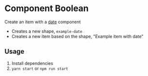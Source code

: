 # Component Boolean

Create an item with a [date](https://crystallize.com/learn/concepts/pim/component/date) component

- Creates a new shape, `example-date`
- Creates a new item based on the shape, "Example item with date"

## Usage

1. Install dependencies
2. `yarn start` or `npm run start`
